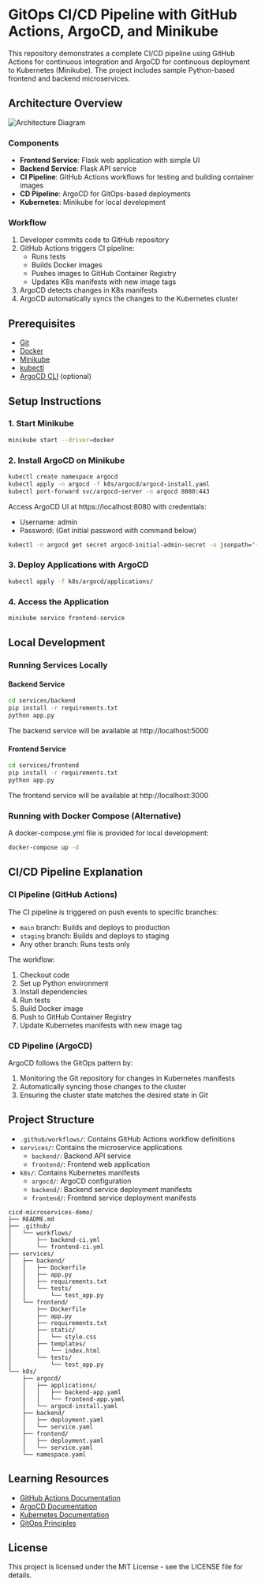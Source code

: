 # GitOps CI/CD Pipeline with GitHub Actions, ArgoCD, and Minikube

This repository demonstrates a complete CI/CD pipeline using GitHub Actions for continuous integration and ArgoCD for continuous deployment to Kubernetes (Minikube). The project includes sample Python-based frontend and backend microservices.

## Architecture Overview

![Architecture Diagram](https://via.placeholder.com/800x400?text=CI/CD+Pipeline+Architecture)

### Components

- **Frontend Service**: Flask web application with simple UI
- **Backend Service**: Flask API service
- **CI Pipeline**: GitHub Actions workflows for testing and building container images
- **CD Pipeline**: ArgoCD for GitOps-based deployments
- **Kubernetes**: Minikube for local development

### Workflow

1. Developer commits code to GitHub repository
2. GitHub Actions triggers CI pipeline:
   - Runs tests
   - Builds Docker images
   - Pushes images to GitHub Container Registry
   - Updates K8s manifests with new image tags
3. ArgoCD detects changes in K8s manifests
4. ArgoCD automatically syncs the changes to the Kubernetes cluster

## Prerequisites

- [Git](https://git-scm.com/downloads)
- [Docker](https://docs.docker.com/get-docker/)
- [Minikube](https://minikube.sigs.k8s.io/docs/start/)
- [kubectl](https://kubernetes.io/docs/tasks/tools/)
- [ArgoCD CLI](https://argo-cd.readthedocs.io/en/stable/cli_installation/) (optional)

## Setup Instructions

### 1. Start Minikube

```bash
minikube start --driver=docker
```

### 2. Install ArgoCD on Minikube

```bash
kubectl create namespace argocd
kubectl apply -n argocd -f k8s/argocd/argocd-install.yaml
kubectl port-forward svc/argocd-server -n argocd 8080:443
```

Access ArgoCD UI at https://localhost:8080 with credentials:
- Username: admin
- Password: (Get initial password with command below)

```bash
kubectl -n argocd get secret argocd-initial-admin-secret -o jsonpath="{.data.password}" | base64 -d
```

### 3. Deploy Applications with ArgoCD

```bash
kubectl apply -f k8s/argocd/applications/
```

### 4. Access the Application

```bash
minikube service frontend-service
```

## Local Development

### Running Services Locally

#### Backend Service

```bash
cd services/backend
pip install -r requirements.txt
python app.py
```

The backend service will be available at http://localhost:5000

#### Frontend Service

```bash
cd services/frontend
pip install -r requirements.txt
python app.py
```

The frontend service will be available at http://localhost:3000

### Running with Docker Compose (Alternative)

A docker-compose.yml file is provided for local development:

```bash
docker-compose up -d
```

## CI/CD Pipeline Explanation

### CI Pipeline (GitHub Actions)

The CI pipeline is triggered on push events to specific branches:
- `main` branch: Builds and deploys to production
- `staging` branch: Builds and deploys to staging
- Any other branch: Runs tests only

The workflow:
1. Checkout code
2. Set up Python environment
3. Install dependencies
4. Run tests
5. Build Docker image
6. Push to GitHub Container Registry
7. Update Kubernetes manifests with new image tag

### CD Pipeline (ArgoCD)

ArgoCD follows the GitOps pattern by:
1. Monitoring the Git repository for changes in Kubernetes manifests
2. Automatically syncing those changes to the cluster
3. Ensuring the cluster state matches the desired state in Git

## Project Structure

- `.github/workflows/`: Contains GitHub Actions workflow definitions
- `services/`: Contains the microservice applications
  - `backend/`: Backend API service
  - `frontend/`: Frontend web application
- `k8s/`: Contains Kubernetes manifests
  - `argocd/`: ArgoCD configuration
  - `backend/`: Backend service deployment manifests
  - `frontend/`: Frontend service deployment manifests

```
cicd-microservices-demo/
├── README.md
├── .github/
│   └── workflows/
│       ├── backend-ci.yml
│       └── frontend-ci.yml
├── services/
│   ├── backend/
│   │   ├── Dockerfile
│   │   ├── app.py
│   │   ├── requirements.txt
│   │   └── tests/
│   │       └── test_app.py
│   └── frontend/
│       ├── Dockerfile
│       ├── app.py
│       ├── requirements.txt
│       ├── static/
│       │   └── style.css
│       ├── templates/
│       │   └── index.html
│       └── tests/
│           └── test_app.py
└── k8s/
    ├── argocd/
    │   ├── applications/
    │   │   ├── backend-app.yaml
    │   │   └── frontend-app.yaml
    │   └── argocd-install.yaml
    ├── backend/
    │   ├── deployment.yaml
    │   └── service.yaml
    ├── frontend/
    │   ├── deployment.yaml
    │   └── service.yaml
    └── namespace.yaml
```


## Learning Resources

- [GitHub Actions Documentation](https://docs.github.com/en/actions)
- [ArgoCD Documentation](https://argo-cd.readthedocs.io/en/stable/)
- [Kubernetes Documentation](https://kubernetes.io/docs/home/)
- [GitOps Principles](https://www.gitops.tech/)

## License

This project is licensed under the MIT License - see the LICENSE file for details.




